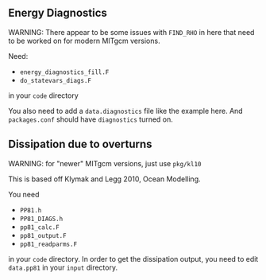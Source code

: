 Energy Diagnostics
------------------

WARNING: There appear to be some issues with `FIND_RHO` in here that need to be worked on for modern MITgcm versions.

Need:

* `energy_diagnostics_fill.F`
* `do_statevars_diags.F`

in your `code` directory

You also need to add a `data.diagnostics` file like the example here. And `packages.conf` should have `diagnostics` turned on.

## Dissipation due to overturns 

WARNING: for "newer" MITgcm versions, just use `pkg/kl10`

This is based off Klymak and Legg 2010, Ocean Modelling.

You need

* `PP81.h`
* `PP81_DIAGS.h`
* `pp81_calc.F`
* `pp81_output.F`
* `pp81_readparms.F`

in your `code` directory.  In order to get the dissipation output, you need to edit `data.pp81` in your `input` directory.



